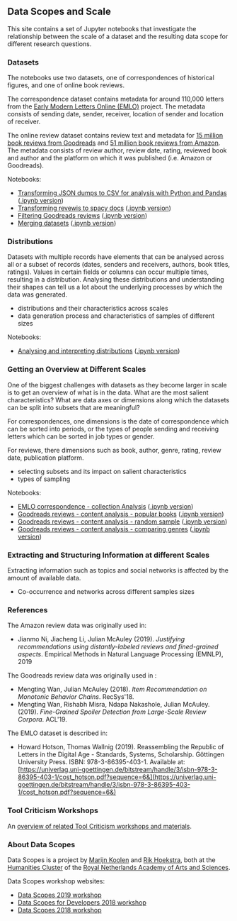 ## Data Scopes and Scale

This site contains a set of Jupyter notebooks that investigate the relationship between the scale of a dataset and the resulting data scope for different research questions.

### Datasets

The notebooks use two datasets, one of correspondences of historical figures, and one of online book reviews. 

The correspondence dataset contains metadata for around 110,000 letters from the [Early Modern Letters Online (EMLO)](http://emlo.bodleian.ox.ac.uk) project. The metadata consists of sending date, sender, receiver, location of sender and location of receiver.

The online review dataset contains review text and metadata for [15 million book reviews from Goodreads](https://sites.google.com/eng.ucsd.edu/ucsdbookgraph/home) and [51 million book reviews from Amazon](https://nijianmo.github.io/amazon/index.html). The metadata consists of review author, review date, rating, reviewed book and author and the platform on which it was published (i.e. Amazon or Goodreads). 

Notebooks:

- [Transforming JSON dumps to CSV for analysis with Python and Pandas](./notebooks/Transforming-JSON-dumps-to-CSV-for-Pandas-analysis.html) ([.ipynb version](./notebooks/Transforming-JSON-dumps-to-CSV-for-Pandas-analysis.ipynb))
- [Transforming revewis to spacy docs](./notebooks/Transforming-reviews-to-spacy-docs.html) ([.ipynb version](./notebooks/Transforming-reviews-to-spacy-docs.ipynb))
- [Filtering Goodreads reviews](./notebooks/Filtering-Goodreads-Reviews.html) ([.ipynb version](./notebooks/Filtering-Goodreads-Reviews.ipynb))
- [Merging datasets](./notebooks/Merging-datasets.html) ([.ipynb version](./notebooks/Merging-datasets.ipynb))

### Distributions

Datasets with multiple records have elements that can be analysed across all or a subset of records (dates, senders and receivers, authors, book titles, ratings). Values in certain fields or columns can occur multiple times, resulting in a distribution. Analysing these distributions and understanding their shapes can tell us a lot about the underlying processes by which the data was generated. 

- distributions and their characteristics across scales
- data generation process and characteristics of samples of different sizes

Notebooks:

- [Analysing and interpreting distributions](./notebooks/Analysing-Distributions.html) ([.ipynb version](./notebooks/Analysing-Distributions.ipynb))

### Getting an Overview at Different Scales

One of the biggest challenges with datasets as they become larger in scale is to get an overview of what is in the data. What are the most salient characteristics? What are data axes or dimensions along which the datasets can be split into subsets that are meaningful? 

For correspondences, one dimensions is the date of correspondence which can be sorted into periods, or the types of people sending and receiving letters which can be sorted in job types or gender.

For reviews, there dimensions such as book, author, genre, rating, review date, publication platform.

- selecting subsets and its impact on salient characteristics
- types of sampling

Notebooks:

- [EMLO correspondence - collection Analysis](./notebooks/EMLO-collection-analysis.html) ([.ipynb version](./notebooks/EMLO-collection-analysis.ipynb))
- [Goodreads reviews - content analysis - popular books](./notebooks/Goodreads-Content-Analysis-Popular-Books.html) ([.ipynb version](./notebooks/Goodreads-Content-Analysis-Popular-Books.ipynb))
- [Goodreads reviews - content analysis - random sample](./notebooks/Goodreads-Content-Analysis-Random-Sample.html) ([.ipynb version](./notebooks/Goodreads-Content-Analysis-Random-Sample.ipynb))
- [Goodreads reviews - content analysis - comparing genres](./notebooks/Goodreads-Content-Analysis-Comparing-Genres.html) ([.ipynb version](./notebooks/Goodreads-Content-Analysis-Comparing-Genres.ipynb))

### Extracting and Structuring Information at different Scales

Extracting information such as topics and social networks is affected by the amount of available data.

- Co-occurrence and networks across different samples sizes

### References

The Amazon review data was originally used in:

-  Jianmo Ni, Jiacheng Li, Julian McAuley (2019). *Justifying recommendations using distantly-labeled reviews and fined-grained aspects*. Empirical Methods in Natural Language Processing (EMNLP), 2019

The Goodreads review data was originally used in :

- Mengting Wan, Julian McAuley (2018). *Item Recommendation on Monotonic Behavior Chains*. RecSys'18.  
- Mengting Wan, Rishabh Misra, Ndapa Nakashole, Julian McAuley. (2019). *Fine-Grained Spoiler Detection from Large-Scale Review Corpora*. ACL'19. 

The EMLO dataset is described in:

- Howard Hotson, Thomas Wallnig (2019). Reassembling the Republic of Letters in the Digital Age - Standards, Systems, Scholarship. Göttingen University Press. ISBN: 978-3-86395-403-1. Available at: [https://univerlag.uni-goettingen.de/bitstream/handle/3/isbn-978-3-86395-403-1/cost_hotson.pdf?sequence=6&](https://univerlag.uni-goettingen.de/bitstream/handle/3/isbn-978-3-86395-403-1/cost_hotson.pdf?sequence=6&)


### Tool Criticism Workshops

An [overview of related Tool Criticism workshops and materials](./Workshops/index.md).

### About Data Scopes

Data Scopes is a project by [Marijn Koolen](https://marijnkoolen.com) and [Rik Hoekstra](https://www.researchgate.net/profile/Rik_Hoekstra), both at the [Humanities Cluster](https://huc.knaw.nl) of the [Royal Netherlands Academy of Arts and Sciences](https://knaw.nl/nl).

Data Scopes workshop websites:

- [Data Scopes 2019 workshop](https://data-scopes.github.io/Data-Scopes-2019/)
- [Data Scopes for Developers 2018 workshop](https://data-scopes.github.io/Data-Scopes-Developers-2018/)
- [Data Scopes 2018 workshop](https://data-scopes.github.io/Data-Scopes-2018/)
